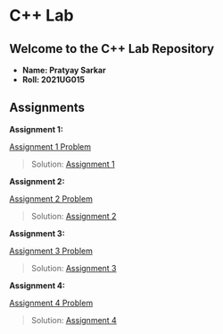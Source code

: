 # C++ Lab

## Welcome to the C++ Lab Repository
- **Name: Pratyay Sarkar**
- **Roll: 2021UG015**

## Assignments

**Assignment 1:**

[Assignment 1 Problem](Assignments(Problems)/Assignment-1-CPP_Lab.pdf)
> Solution:
[Assignment 1](Assignment-1)

**Assignment 2:**

[Assignment 2 Problem](Assignments(Problems)/Assignment-2/C-prog-exercise.pdf)

> Solution:
[Assignment 2](Assignment-2)

**Assignment 3:**

[Assignment 3 Problem](Assignments(Problems)/lab2.pdf)

> Solution:
[Assignment 3](Assignment-3)

**Assignment 4:**

[Assignment 4 Problem](Assignments(Problems)/oops_tutorial_4.pdf)

> Solution:
[Assignment 4](Assignment-4)
